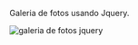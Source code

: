 Galeria de fotos usando Jquery.



![galeria de fotos jquery](https://github.com/user-attachments/assets/904b2295-f8f0-4e87-87ad-e702991a727e)
